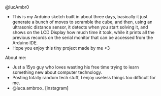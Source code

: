 @lucAmbr0

- This is my Arduino sketch built in about three days, basically it just generate a bunch of moves to scramble the cube, and then, using an ultrasonic distance sensor, it detects when you start solving it, and shows on the LCD Display how much time it took, while it prints all the previous records on the serial monitor that can be accessed from the Arduino IDE.
- Hope you enjoy this tiny project made by me <3


About me:
- Just a 15yo guy who loves wasting his free time trying to learn something new about computer technology.
- Posting totally random tech stuff, I enjoy useless things too difficult for me.
- @luca.ambroo_ [instagram]
